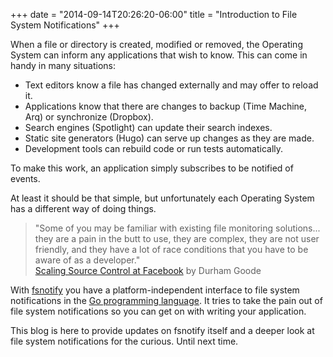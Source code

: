 +++
date = "2014-09-14T20:26:20-06:00"
title = "Introduction to File System Notifications"
+++

When a file or directory is created, modified or removed, the Operating System can inform any applications that wish to know. This can come in handy in many situations:

* Text editors know a file has changed externally and may offer to reload it.
* Applications know that there are changes to backup (Time Machine, Arq) or synchronize (Dropbox).
* Search engines (Spotlight) can update their search indexes.
* Static site generators (Hugo) can serve up changes as they are made.
* Development tools can rebuild code or run tests automatically.

To make this work, an application simply subscribes to be notified of events. 

At least it should be that simple, but unfortunately each Operating System has a different way of doing things.

> "Some of you may be familiar with existing file monitoring solutions... they are a pain in the butt to use, they are complex, they are not user friendly, and they have a lot of race conditions that you have to be aware of as a developer."  
> [Scaling Source Control at Facebook](http://www.youtube.com/watch?v=Dlguc63cRXg) by Durham Goode 

With [fsnotify][] you have a platform-independent interface to file system notifications in the [Go programming language][golang]. It tries to take the pain out of file system notifications so you can get on with writing your application.

This blog is here to provide updates on fsnotify itself and a deeper look at file system notifications for the curious. Until next time.

[golang]: http://golang.org/
[fsnotify]: https://github.com/go-fsnotify/fsnotify